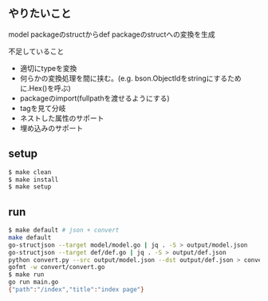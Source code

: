 ## やりたいこと

model packageのstructからdef packageのstructへの変換を生成

不足していること

- 適切にtypeを変換
- 何らかの変換処理を間に挟む。(e.g. bson.ObjectIdをstringにするために.Hex()を呼ぶ)
- packageのimport(fullpathを渡せるようにする)
- tagを見て分岐
- ネストした属性のサポート
- 埋め込みのサポート


## setup

```sh
$ make clean
$ make install
$ make setup
```

## run

```sh
$ make default # json + convert
make default
go-structjson --target model/model.go | jq . -S > output/model.json
go-structjson --target def/def.go | jq . -S > output/def.json
python convert.py --src output/model.json --dst output/def.json > convert/convert.go
gofmt -w convert/convert.go
$ make run
go run main.go
{"path":"/index","title":"index page"}
```
